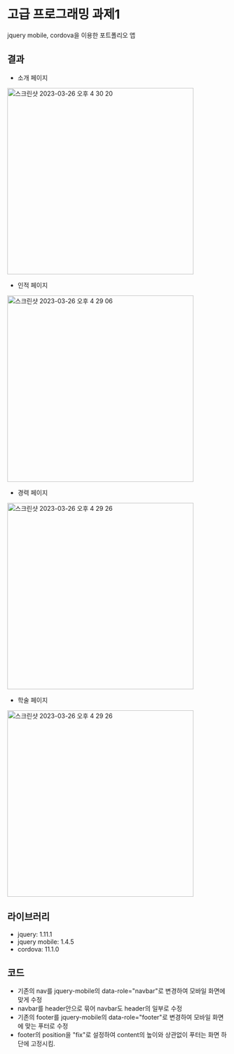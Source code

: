 # 고급 프로그래밍 과제1
jquery mobile, cordova을 이용한 포트폴리오 앱

## 결과
- 소개 페이지
<img width="425" alt="스크린샷 2023-03-26 오후 4 30 20" src="https://user-images.githubusercontent.com/114221785/227761761-8ffadeda-3105-4b2b-896c-74fd2a9b2d77.png">


- 인적 페이지
<img width="425" alt="스크린샷 2023-03-26 오후 4 29 06" src="https://user-images.githubusercontent.com/114221785/227761714-0277a198-c6c9-417d-a06c-64e7143d5df2.png">

- 경력 페이지
<img width="425" alt="스크린샷 2023-03-26 오후 4 29 26" src="https://user-images.githubusercontent.com/114221785/227761728-bae171b7-8067-4273-b617-eca2799dd69b.png">

- 학술 페이지
<img width="425" alt="스크린샷 2023-03-26 오후 4 29 26" src="https://user-images.githubusercontent.com/114221785/227761728-bae171b7-8067-4273-b617-eca2799dd69b.png">

## 라이브러리 
- jquery: 1.11.1
- jquery mobile: 1.4.5
- cordova: 11.1.0

## 코드
- 기존의 nav를 jquery-mobile의 data-role="navbar"로 변경하여 모바일 화면에 맞게 수정
- navbar를 header안으로 묶어 navbar도 header의 일부로 수정
- 기존의 footer를 jquery-mobile의 data-role="footer"로 변경하여 모바일 화면에 맞는 푸터로 수정
- footer의 position을 "fix"로 설정하여 content의 높이와 상관없이 푸터는 화면 하단에 고정시킴.
